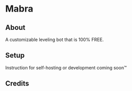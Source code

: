 # Mabra

## About

A customizable leveling bot that is 100% FREE.

## Setup

Instruction for self-hosting or development coming soon™

## Credits

<!-- TODO give credit to the guy on YouTube -->
